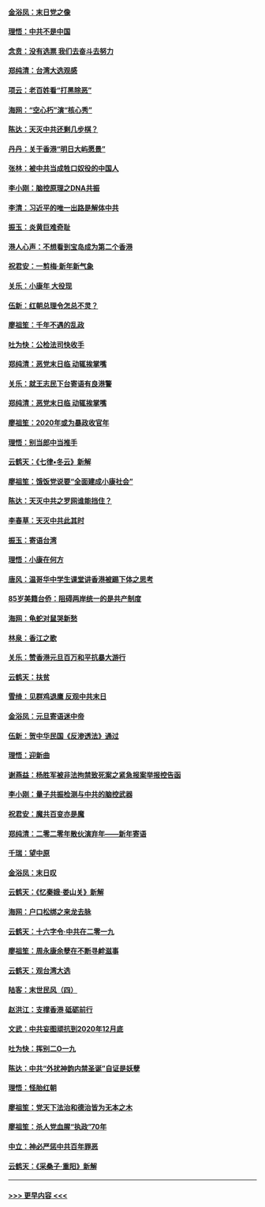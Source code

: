#### [金浴凤：末日党之像](../pages/nsc993/n11787475.md?t=01130033) 
#### [理悟：中共不是中国](../pages/nsc993/n11787463.md?t=01130033) 
#### [念贲：没有选票  我们去奋斗去努力](../pages/nsc993/n11787398.md?t=01130033) 
#### [郑纯清：台湾大选观感](../pages/nsc993/n11786210.md?t=01130033) 
#### [项云：老百姓看“打黑除恶”](../pages/nsc993/n11785398.md?t=01130033) 
#### [海网：“空心朽”演“核心秀”](../pages/nsc993/n11783874.md?t=01130033) 
#### [陈达：天灭中共还剩几步棋？](../pages/nsc993/n11783719.md?t=01130033) 
#### [丹丹：关于香港“明日大屿愿景”](../pages/nsc993/n11783273.md?t=01130033) 
#### [张林：被中共当成牲口奴役的中国人](../pages/nsc993/n11782397.md?t=01130033) 
#### [李小刚：脑控原理之DNA共振](../pages/nsc993/n11780962.md?t=01130033) 
#### [李清：习近平的唯一出路是解体中共](../pages/nsc993/n11780866.md?t=01130033) 
#### [振玉：炎黄巨难奇耻](../pages/nsc993/n11779632.md?t=01130033) 
#### [港人心声：不想看到宝岛成为第二个香港](../pages/nsc993/n11778817.md?t=01130033) 
#### [祝君安：一剪梅‧新年新气象](../pages/nsc993/n11776340.md?t=01130033) 
#### [关乐：小康年 大役现](../pages/nsc993/n11774213.md?t=01130033) 
#### [伍新：红朝总理令怎总不灵？](../pages/nsc993/n11770813.md?t=01130033) 
#### [廖祖笙：千年不遇的乱政](../pages/nsc993/n11770373.md?t=01130033) 
#### [吐为快：公检法司快收手](../pages/nsc993/n11770359.md?t=01130033) 
#### [郑纯清：恶党末日临 动辄挨掌嘴](../pages/nsc993/n11769912.md?t=01130033) 
#### [关乐：就王志民下台寄语有良港警](../pages/nsc993/n11769903.md?t=01130033) 
#### [郑纯清：恶党末日临 动辄挨掌嘴](../pages/nsc993/n11769356.md?t=01130033) 
#### [廖祖笙：2020年或为暴政收官年](../pages/nsc993/n11768216.md?t=01130033) 
#### [理悟：别当郎中当推手](../pages/nsc993/n11768243.md?t=01130033) 
#### [云鹤天：《七律▪冬云》新解](../pages/nsc993/n11768204.md?t=01130033) 
#### [廖祖笙：饿饭党说要“全面建成小康社会”](../pages/nsc993/n11767482.md?t=01130033) 
#### [陈达：天灭中共之罗网谁能挡住？](../pages/nsc993/n11767465.md?t=01130033) 
#### [李春草：天灭中共此其时](../pages/nsc993/n11767452.md?t=01130033) 
#### [振玉：寄语台湾](../pages/nsc993/n11767432.md?t=01130033) 
#### [理悟：小康在何方](../pages/nsc993/n11767394.md?t=01130033) 
#### [唐风：温哥华中学生课堂讲香港被踢下体之思考](../pages/nsc993/n11766848.md?t=01130033) 
#### [85岁美籍台侨：阻碍两岸统一的是共产制度](../pages/nsc993/n11765043.md?t=01130033) 
#### [海网：龟蛇对鼠哭新愁](../pages/nsc993/n11764895.md?t=01130033) 
#### [林泉：香江之歌](../pages/nsc993/n11764415.md?t=01130033) 
#### [关乐：赞香港元旦百万和平抗暴大游行](../pages/nsc993/n11764382.md?t=01130033) 
#### [云鹤天：扶贫](../pages/nsc993/n11764245.md?t=01130033) 
#### [雪绮：见群鸡退鹰  反观中共末日](../pages/nsc993/n11762112.md?t=01130033) 
#### [金浴凤：元旦寄语迷中帝](../pages/nsc993/n11761788.md?t=01130033) 
#### [伍新：贺中华民国《反渗透法》通过](../pages/nsc993/n11761994.md?t=01130033) 
#### [理悟：迎新曲](../pages/nsc993/n11761152.md?t=01130033) 
#### [谢燕益：杨胜军被非法拘禁致死案之紧急报案举报控告函](../pages/nsc993/n11756134.md?t=01130033) 
#### [李小刚：量子共振检测与中共的脑控武器](../pages/nsc993/n11754518.md?t=01130033) 
#### [祝君安：魔共百变亦是魔](../pages/nsc993/n11754469.md?t=01130033) 
#### [郑纯清：二零二零年散伙演弃年——新年寄语](../pages/nsc993/n11754195.md?t=01130033) 
#### [千瑞：望中原](../pages/nsc993/n11754159.md?t=01130033) 
#### [金浴凤：末日叹](../pages/nsc993/n11752359.md?t=01130033) 
#### [云鹤天：《忆秦娥‧娄山关》新解](../pages/nsc993/n11752348.md?t=01130033) 
#### [海网：户口松绑之来龙去脉](../pages/nsc993/n11752328.md?t=01130033) 
#### [云鹤天：十六字令‧中共在二零一九](../pages/nsc993/n11752305.md?t=01130033) 
#### [廖祖笙：周永康余孽在不断寻衅滋事](../pages/nsc993/n11751013.md?t=01130033) 
#### [云鹤天：观台湾大选](../pages/nsc993/n11751007.md?t=01130033) 
#### [陆客：末世民风（四）](../pages/nsc993/n11749203.md?t=01130033) 
#### [赵洪江：支撑香港 砥砺前行](../pages/nsc993/n11748482.md?t=01130033) 
#### [文武：中共妄图顽抗到2020年12月底](../pages/nsc993/n11748446.md?t=01130033) 
#### [吐为快：挥别二O一九](../pages/nsc993/n11748411.md?t=01130033) 
#### [陈达：中共“外扰神韵内禁圣诞”自证是妖孽](../pages/nsc993/n11748226.md?t=01130033) 
#### [理悟：怪胎红朝](../pages/nsc993/n11748206.md?t=01130033) 
#### [廖祖笙：党天下法治和德治皆为无本之木](../pages/nsc993/n11748135.md?t=01130033) 
#### [廖祖笙：杀人党血腥“执政”70年](../pages/nsc993/n11745144.md?t=01130033) 
#### [中立：神必严惩中共百年罪恶](../pages/nsc993/n11744970.md?t=01130033) 
#### [云鹤天：《采桑子‧重阳》新解](../pages/nsc993/n11744948.md?t=01130033) 

----
#### [ >>> 更早内容 <<< ](../indexes/nsc993-earlier.md)
